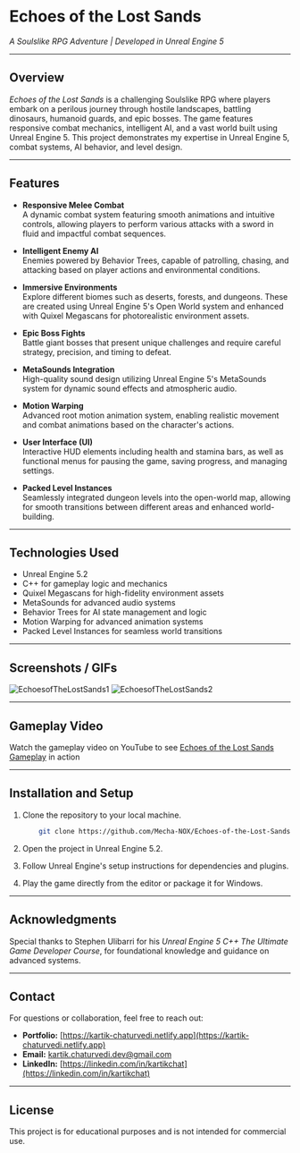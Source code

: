 # **Echoes of the Lost Sands**

*A Soulslike RPG Adventure | Developed in Unreal Engine 5*

---

## **Overview**

*Echoes of the Lost Sands* is a challenging Soulslike RPG where players embark on a perilous journey through hostile landscapes, battling dinosaurs, humanoid guards, and epic bosses. The game features responsive combat mechanics, intelligent AI, and a vast world built using Unreal Engine 5. This project demonstrates my expertise in Unreal Engine 5, combat systems, AI behavior, and level design.

---

## **Features**

- **Responsive Melee Combat**  
  A dynamic combat system featuring smooth animations and intuitive controls, allowing players to perform various attacks with a sword in fluid and impactful combat sequences.  

- **Intelligent Enemy AI**  
  Enemies powered by Behavior Trees, capable of patrolling, chasing, and attacking based on player actions and environmental conditions.  

- **Immersive Environments**  
  Explore different biomes such as deserts, forests, and dungeons. These are created using Unreal Engine 5's Open World system and enhanced with Quixel Megascans for photorealistic environment assets.  

- **Epic Boss Fights**  
  Battle giant bosses that present unique challenges and require careful strategy, precision, and timing to defeat.  

- **MetaSounds Integration**  
  High-quality sound design utilizing Unreal Engine 5's MetaSounds system for dynamic sound effects and atmospheric audio.  

- **Motion Warping**  
  Advanced root motion animation system, enabling realistic movement and combat animations based on the character's actions.  

- **User Interface (UI)**  
  Interactive HUD elements including health and stamina bars, as well as functional menus for pausing the game, saving progress, and managing settings.  

- **Packed Level Instances**  
  Seamlessly integrated dungeon levels into the open-world map, allowing for smooth transitions between different areas and enhanced world-building.

---

## **Technologies Used**

- Unreal Engine 5.2  
- C++ for gameplay logic and mechanics  
- Quixel Megascans for high-fidelity environment assets  
- MetaSounds for advanced audio systems  
- Behavior Trees for AI state management and logic  
- Motion Warping for advanced animation systems  
- Packed Level Instances for seamless world transitions  

---

## **Screenshots / GIFs**

![EchoesofTheLostSands1](https://github.com/Mecha-NOX/Echoes-of-the-Lost-Sands/blob/2545ac942142999a175d22f04bf78ca24379fc73/GIFs/EchoesOfTheLostSands_First.gif)
![EchoesofTheLostSands2](https://github.com/Mecha-NOX/Echoes-of-the-Lost-Sands/blob/2545ac942142999a175d22f04bf78ca24379fc73/GIFs/EchoesOfTheLostSands_Third.gif)

---

## **Gameplay Video**  

Watch the gameplay video on YouTube to see [Echoes of the Lost Sands Gameplay](https://youtu.be/lVcxVkBG1_8) in action

---

## **Installation and Setup**

1. Clone the repository to your local machine.  

    ```bash
        git clone https://github.com/Mecha-NOX/Echoes-of-the-Lost-Sands.git
    ```

2. Open the project in Unreal Engine 5.2.  
3. Follow Unreal Engine's setup instructions for dependencies and plugins.  
4. Play the game directly from the editor or package it for Windows.

---

## **Acknowledgments**

Special thanks to Stephen Ulibarri for his *Unreal Engine 5 C++ The Ultimate Game Developer Course*, for foundational knowledge and guidance on advanced systems.

---

## **Contact**

For questions or collaboration, feel free to reach out:

- **Portfolio:** [https://kartik-chaturvedi.netlify.app](https://kartik-chaturvedi.netlify.app)  
- **Email:** <kartik.chaturvedi.dev@gmail.com>  
- **LinkedIn:** [https://linkedin.com/in/kartikchat](https://linkedin.com/in/kartikchat)

---

## **License**

This project is for educational purposes and is not intended for commercial use.
